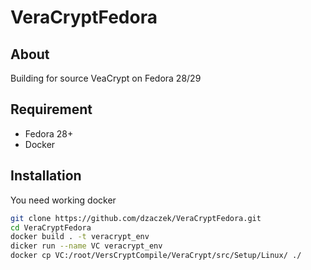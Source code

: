 # VeraCryptFedora
## About
Building for source VeaCrypt on Fedora 28/29 

## Requirement
- Fedora 28+
- Docker

## Installation
You need working docker 

```sh
git clone https://github.com/dzaczek/VeraCryptFedora.git
cd VeraCryptFedora
docker build . -t veracrypt_env
dicker run --name VC veracrypt_env
docker cp VC:/root/VersCryptCompile/VeraCrypt/src/Setup/Linux/ ./
```

